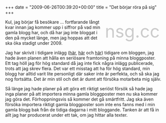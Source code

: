 +++
date = "2009-06-26T00:39:20+00:00"
title = "Det börjar röra på sig"
+++

<div style="float:right; font-size: 42pt; color: #ccc; margin: 5px">
  nsg.cc
</div>

Kul, jag börjar få besökare &#8230; fortfarande långt kvar innan jag kommer upp i siffror på vad min gamla blogg har, och då har jag inte bloggat i den på mycket länge, men jag hoppas att det ska öka stadigt under 2009.

Jag har skrivit i tidigare inlägg ([här][1], [här][2] och [här][3]) tidigare om bloggen, jag hade även planen att hålla en seriösare framtoning på minna bloggposter. Ett tag höll jag för hög standard då jag inte fick några inlägg publicerade, trots att jag skrev flera. Det var ett misstag att ha för hög standard, min blogg har alltid varit lite personligt där saker inte är perfekta, och så ska jag nog fortsätta. Det är min stil och det är dumt att försöka motarbeta mig själv.

Så länge jag hade planer på att göra ett riktigt seriöst försök så hade jag inga planer på att importera minna gamla bloggposter men nu ska kommer jag göra det. Förhoppningsvis så kommer det gå smärtfritt. Jag ska även försöka importera riktigt gamla bloggposter som inte ens fanns med i min gamla blogg bak från de tidiga dagarna i mitt bloggande. Tanken är att få in allt jag har producerat under ett tak, om jag hittar alla texter.

<small></small>

 [1]: https://nsg.cc/post/2009/uppdaterat-och-snart-gor-jag-en-flytt-hit/
 [2]: https://nsg.cc/post/2008/det-har-ar-planen/
 [3]: https://nsg.cc/post/2008/ny-blogg/
